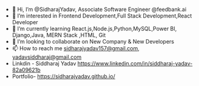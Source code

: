 - 👋 Hi, I’m @SidharajYadav, Associate Software Engineer @feedbank.ai     
- 👀 I’m interested in Frontend Development,Full Stack Development,React Developer       
- 🌱 I’m currently learning React.js,Node.js,Python,MySQL,Power BI, Django,Java, MERN Stack ,HTML, Git       
- 💞️ I’m looking to collaborate on New Company & New Developers        
- 📫 How to reach me sidharajyadav157@gmail.com, yadavsiddharaj@gmail.com       
- Linkdin - Siddharaj Yadav  https://www.linkedin.com/in/siddharaj-yadav-82a09621b           
- Portfolio- https://sidharajyadav.github.io/       
<!---     
SidharajYadav/SidharajYadav is a ✨ special ✨ repository because its `README.md` (this file) appears on your GitHub profile. 
You can click the Preview link to take a look at your changes..
---> 
 
 
